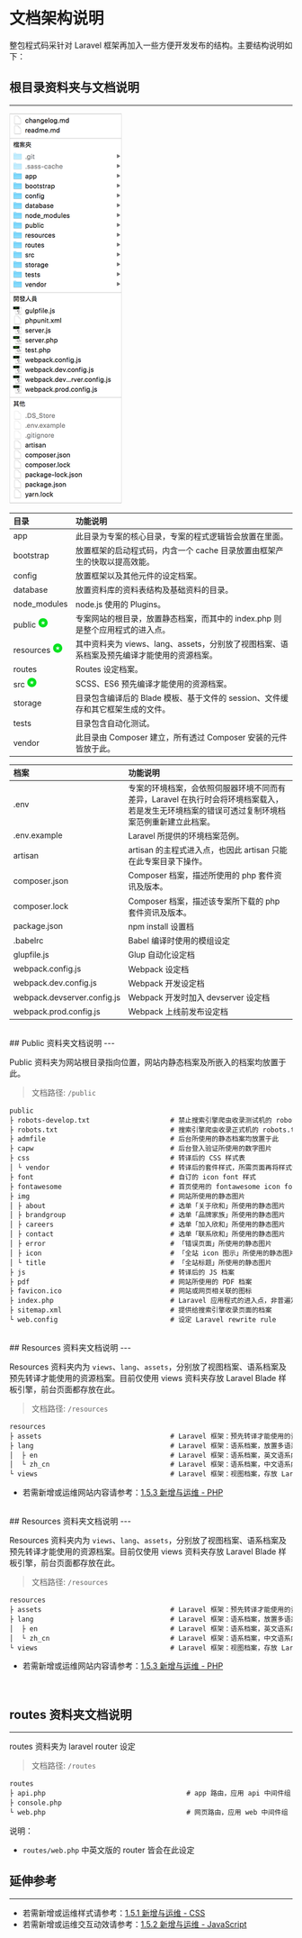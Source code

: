 # 文档架构说明

整包程式码采针对 Laravel 框架再加入一些方便开发发布的结构。主要结构说明如下：
<br/>


## 根目录资料夹与文档说明
---

![](/assets/doc.png)
<br/>

| 目录 | 功能说明 |
| :- | :--- |
| app | 此目录为专案的核心目录，专案的程式逻辑皆会放置在里面。 |
| bootstrap | 放置框架的启动程式码，内含一个 cache 目录放置由框架产生的快取以提高效能。 |
| config | 放置框架以及其他元件的设定档案。 |
| database | 放置资料库的资料表结构及基础资料的目录。 |
| node\_modules | node.js 使用的 Plugins。 |
| public ![](/images/star.png) | 专案网站的根目录，放置静态档案，而其中的 index.php 则是整个应用程式的进入点。 |
| resources ![](/images/star.png) | 其中资料夹为 views、lang、assets，分别放了视图档案、语系档案及预先编译才能使用的资源档案。 |
| routes | Routes 设定档案。 |
| src ![](/images/star.png) | SCSS、ES6 预先编译才能使用的资源档案。 |
| storage | 目录包含编译后的 Blade 模板、基于文件的 session、文件缓存和其它框架生成的文件。 |
| tests | 目录包含自动化测试。 |
| vendor | 此目录由 Composer 建立，所有透过 Composer 安装的元件皆放于此。 |

| 档案 | 功能说明 |
| :- | :--- |
| .env | 专案的环境档案，会依照伺服器环境不同而有差异，Laravel 在执行时会将环境档案载入，若是发生无环境档案的错误可透过复制环境档案范例重新建立此档案。 |
| .env.example | Laravel 所提供的环境档案范例。 |
| artisan | artisan 的主程式进入点，也因此 artisan 只能在此专案目录下操作。 |
| composer.json | Composer 档案，描述所使用的 php 套件资讯及版本。 |
| composer.lock | Composer 档案，描述该专案所下载的 php 套件资讯及版本。 |
| package.json | npm install 设置档 |
| .babelrc | Babel 编译时使用的模组设定 |
| glupfile.js | Glup 自动化设定档 |
| webpack.config.js | Webpack 设定档 |
| webpack.dev.config.js | Webpack 开发设定档 |
| webpack.devserver.config.js | Webpack 开发时加入 devserver 设定档 |
| webpack.prod.config.js | Webpack 上线前发布设定档 |

<br/>
## Public 资料夹文档说明
---

Public 资料夹为网站根目录指向位置，网站内静态档案及所嵌入的档案均放置于此。

> 文档路径: `/public`

```markdown
public
├ robots-develop.txt                    # 禁止搜索引擎爬虫收录测试机的 robots.txt 档案
├ robots.txt                            # 搜索引擎爬虫收录正式机的 robots.txt 档案
├ admfile                               # 后台所使用的静态档案均放置于此
├ capw                                  # 后台登入验证所使用的数字图片
├ css                                   # 转译后的 CSS 样式表
│ └ vendor                              # 转译后的套件样式，所需页面再将样式嵌入
├ font                                  # 自订的 icon font 样式
├ fontawesome                           # 首页使用的 fontawesome icon font
├ img                                   # 网站所使用的静态图片
│ ├ about                               # 选单「关于欣和」所使用的静态图片
│ ├ brandgroup                          # 选单「品牌家族」所使用的静态图片
│ ├ careers                             # 选单「加入欣和」所使用的静态图片
│ ├ contact                             # 选单「联系欣和」所使用的静态图片
│ ├ error                               # 「错误页面」所使用的静态图片
│ ├ icon                                # 「全站 icon 图示」所使用的静态图片
│ └ title                               # 「全站标题」所使用的静态图片
├ js                                    # 转译后的 JS 档案
├ pdf                                   # 网站所使用的 PDF 档案
├ favicon.ico                           # 网站或网页相关联的图标
├ index.php                             # Laravel 应用程式的进入点，非普遍定义的首页
├ sitemap.xml                           # 提供给搜索引擎收录页面的档案
└ web.config                            # 设定 Laravel rewrite rule

```
<br/>
## Resources 资料夹文档说明
---

Resources 资料夹内为 `views`、`lang`、`assets`，分别放了视图档案、语系档案及预先转译才能使用的资源档案。目前仅使用 views 资料夹存放 Laravel Blade 样板引擎，前台页面都存放在此。

> 文档路径: `/resources`

```markdown
resources
├ assets                                # Laravel 框架：预先转译才能使用的资源档案，目前不使用
├ lang                                  # Laravel 框架：语系档案，放置多语系内容
│  ├ en                                 # Laravel 框架：语系档案，英文语系内容
│  └ zh_cn                              # Laravel 框架：语系档案，中文语系内容
└ views                                 # Laravel 框架：视图档案，存放 Laravel Blade 样板引擎，前台页面都存放在此

```
* 若需新增或运维网站内容请参考：[1.5.3 新增与运维 - PHP](/maintain/maintain-php.md) 


<br/>
## Resources 资料夹文档说明
---

Resources 资料夹内为 `views`、`lang`、`assets`，分别放了视图档案、语系档案及预先转译才能使用的资源档案。目前仅使用 views 资料夹存放 Laravel Blade 样板引擎，前台页面都存放在此。

> 文档路径: `/resources`

```markdown
resources
├ assets                                # Laravel 框架：预先转译才能使用的资源档案，目前不使用
├ lang                                  # Laravel 框架：语系档案，放置多语系内容
│  ├ en                                 # Laravel 框架：语系档案，英文语系内容
│  └ zh_cn                              # Laravel 框架：语系档案，中文语系内容
└ views                                 # Laravel 框架：视图档案，存放 Laravel Blade 样板引擎，前台页面都存放在此

```
* 若需新增或运维网站内容请参考：[1.5.3 新增与运维 - PHP](/maintain/maintain-php.md) 


<br/>

## routes 资料夹文档说明
---

routes 资料夹为 laravel router 设定

> 文档路径: `/routes`

```markdown
routes
├ api.php                                   # app 路由，应用 api 中间件组
├ console.php                               
└ web.php                                   # 网页路由，应用 web 中间件组

```

说明：
- `routes/web.php` 中英文版的 router 皆会在此设定

## 延伸参考
---

* 若需新增或运维样式请参考：[1.5.1 新增与运维 - CSS](/maintain/maintain-css.md)
* 若需新增或运维交互动效请参考：[1.5.2 新增与运维 - JavaScript](/maintain/maintain-js.md)